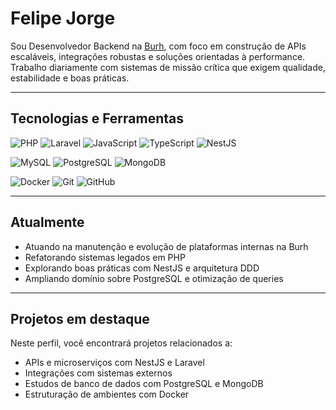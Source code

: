 # Felipe Jorge

Sou Desenvolvedor Backend na [Burh](https://burh.com.br), com foco em construção de APIs escaláveis, integrações robustas e soluções orientadas à performance. Trabalho diariamente com sistemas de missão crítica que exigem qualidade, estabilidade e boas práticas.

---

## Tecnologias e Ferramentas

![PHP](https://img.shields.io/badge/PHP-777BB4?style=flat&logo=php&logoColor=white)
![Laravel](https://img.shields.io/badge/Laravel-F05340?style=flat&logo=laravel&logoColor=white)
![JavaScript](https://img.shields.io/badge/JavaScript-F7DF1E?style=flat&logo=javascript&logoColor=black)
![TypeScript](https://img.shields.io/badge/TypeScript-3178C6?style=flat&logo=typescript&logoColor=white)
![NestJS](https://img.shields.io/badge/NestJS-E0234E?style=flat&logo=nestjs&logoColor=white)

![MySQL](https://img.shields.io/badge/MySQL-4479A1?style=flat&logo=mysql&logoColor=white)
![PostgreSQL](https://img.shields.io/badge/PostgreSQL-4169E1?style=flat&logo=postgresql&logoColor=white)
![MongoDB](https://img.shields.io/badge/MongoDB-47A248?style=flat&logo=mongodb&logoColor=white)

![Docker](https://img.shields.io/badge/Docker-2496ED?style=flat&logo=docker&logoColor=white)
![Git](https://img.shields.io/badge/Git-F05032?style=flat&logo=git&logoColor=white)
![GitHub](https://img.shields.io/badge/GitHub-181717?style=flat&logo=github&logoColor=white)

---

## Atualmente

- Atuando na manutenção e evolução de plataformas internas na Burh  
- Refatorando sistemas legados em PHP  
- Explorando boas práticas com NestJS e arquitetura DDD  
- Ampliando domínio sobre PostgreSQL e otimização de queries

---

## Projetos em destaque

Neste perfil, você encontrará projetos relacionados a:

- APIs e microserviços com NestJS e Laravel
- Integrações com sistemas externos
- Estudos de banco de dados com PostgreSQL e MongoDB
- Estruturação de ambientes com Docker
